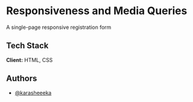
#  Responsiveness and Media Queries


A single-page responsive registration form


## Tech Stack

**Client:** HTML, CSS


## Authors

- [@karasheeeka](https://www.github.com/karasheeeka)

